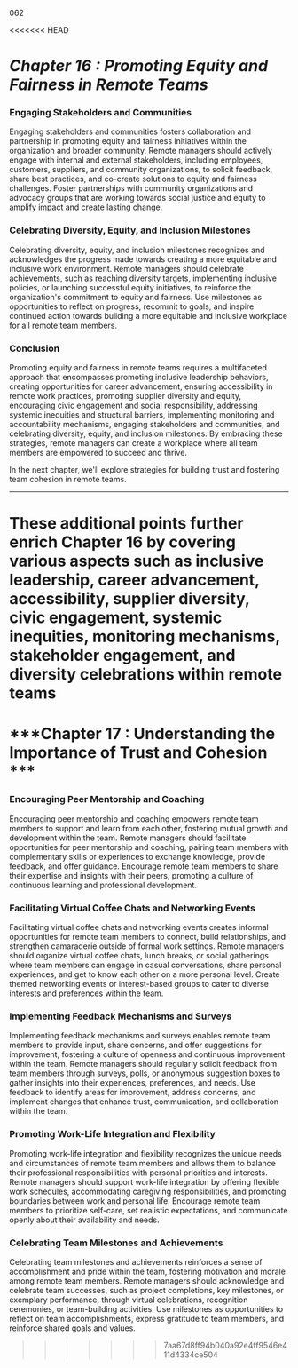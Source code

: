 062

<<<<<<< HEAD

# ***Chapter 16 : Promoting Equity and Fairness in Remote Teams***




### **Engaging Stakeholders and Communities**

Engaging stakeholders and communities fosters collaboration and partnership in promoting equity and fairness initiatives within the organization and broader community. Remote managers should actively engage with internal and external stakeholders, including employees, customers, suppliers, and community organizations, to solicit feedback, share best practices, and co-create solutions to equity and fairness challenges. Foster partnerships with community organizations and advocacy groups that are working towards social justice and equity to amplify impact and create lasting change.

### **Celebrating Diversity, Equity, and Inclusion Milestones**

Celebrating diversity, equity, and inclusion milestones recognizes and acknowledges the progress made towards creating a more equitable and inclusive work environment. Remote managers should celebrate achievements, such as reaching diversity targets, implementing inclusive policies, or launching successful equity initiatives, to reinforce the organization's commitment to equity and fairness. Use milestones as opportunities to reflect on progress, recommit to goals, and inspire continued action towards building a more equitable and inclusive workplace for all remote team members.

### **Conclusion**

Promoting equity and fairness in remote teams requires a multifaceted approach that encompasses promoting inclusive leadership behaviors, creating opportunities for career advancement, ensuring accessibility in remote work practices, promoting supplier diversity and equity, encouraging civic engagement and social responsibility, addressing systemic inequities and structural barriers, implementing monitoring and accountability mechanisms, engaging stakeholders and communities, and celebrating diversity, equity, and inclusion milestones. By embracing these strategies, remote managers can create a workplace where all team members are empowered to succeed and thrive.

In the next chapter, we'll explore strategies for building trust and fostering team cohesion in remote teams.

---

These additional points further enrich Chapter 16 by covering various aspects such as inclusive leadership, career advancement, accessibility, supplier diversity, civic engagement, systemic inequities, monitoring mechanisms, stakeholder engagement, and diversity celebrations within remote teams
=======
# ***Chapter 17 : Understanding the Importance of Trust and Cohesion ***

### **Encouraging Peer Mentorship and Coaching**

Encouraging peer mentorship and coaching empowers remote team members to support and learn from each other, fostering mutual growth and development within the team. Remote managers should facilitate opportunities for peer mentorship and coaching, pairing team members with complementary skills or experiences to exchange knowledge, provide feedback, and offer guidance. Encourage remote team members to share their expertise and insights with their peers, promoting a culture of continuous learning and professional development.

### **Facilitating Virtual Coffee Chats and Networking Events**

Facilitating virtual coffee chats and networking events creates informal opportunities for remote team members to connect, build relationships, and strengthen camaraderie outside of formal work settings. Remote managers should organize virtual coffee chats, lunch breaks, or social gatherings where team members can engage in casual conversations, share personal experiences, and get to know each other on a more personal level. Create themed networking events or interest-based groups to cater to diverse interests and preferences within the team.

### **Implementing Feedback Mechanisms and Surveys**

Implementing feedback mechanisms and surveys enables remote team members to provide input, share concerns, and offer suggestions for improvement, fostering a culture of openness and continuous improvement within the team. Remote managers should regularly solicit feedback from team members through surveys, polls, or anonymous suggestion boxes to gather insights into their experiences, preferences, and needs. Use feedback to identify areas for improvement, address concerns, and implement changes that enhance trust, communication, and collaboration within the team.

### **Promoting Work-Life Integration and Flexibility**

Promoting work-life integration and flexibility recognizes the unique needs and circumstances of remote team members and allows them to balance their professional responsibilities with personal priorities and interests. Remote managers should support work-life integration by offering flexible work schedules, accommodating caregiving responsibilities, and promoting boundaries between work and personal life. Encourage remote team members to prioritize self-care, set realistic expectations, and communicate openly about their availability and needs.

### **Celebrating Team Milestones and Achievements**

Celebrating team milestones and achievements reinforces a sense of accomplishment and pride within the team, fostering motivation and morale among remote team members. Remote managers should acknowledge and celebrate team successes, such as project completions, key milestones, or exemplary performance, through virtual celebrations, recognition ceremonies, or team-building activities. Use milestones as opportunities to reflect on team accomplishments, express gratitude to team members, and reinforce shared goals and values.
>>>>>>> 7aa67d8ff94b040a92e4ff9546e411d4334ce504
